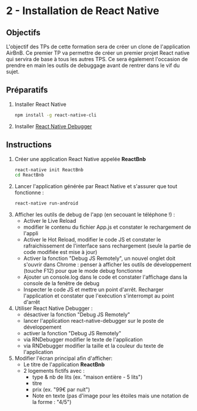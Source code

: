 # 2 - Installation de React Native

## Objectifs
L'objectif des TPs de cette formation sera de créer un clone de l'application AirBnB. Ce premier TP va permettre de créer un premier projet React native qui servira de base à tous les autres TPS. Ce sera également l'occasion de prendre en main les outils de debuggage avant de rentrer dans le vif du sujet.

## Préparatifs

1. Installer React Native
    ```bash
    npm install -g react-native-cli
    ```
1. Installer [React Native Debugger](https://github.com/jhen0409/react-native-debugger)


## Instructions

1. Créer une application React Native appelée **ReactBnb**
	```bash
	react-native init ReactBnb
	cd ReactBnb
	```
1. Lancer l'application générée par React Native et s'assurer que tout fonctionne :
	```bash
	react-native run-android
	```
1. Afficher les outils de debug de l'app (en secouant le téléphone !) :
    + Activer le Live Reload
    + modifier le contenu du fichier App.js et constater le rechargement de l'appli
	+ Activer le Hot Reload, modifier le code JS et constater  le rafraichissement de l'interface sans rechargement (seule la partie de code modifiée est mise à jour)
    + Activer la fonction "Debug JS Remotely", un nouvel onglet doit s'ouvrir dans Chrome : penser à afficher les outils de développement (touche F12) pour que le mode debug fonctionne
    + Ajouter un console.log dans le code et constater l'affichage dans la console de la fenêtre de debug
    + Inspecter le code JS et mettre un point d'arrêt. Recharger l'application et constater que l'exécution s'interrompt au point d'arrêt
 1. Utiliser React Native Debugger :
 	+ désactiver la fonction "Debug JS Remotely"
    + lancer l'application react-native-debugger sur le poste de développement
    + activer la fonction "Debug JS Remotely"
    + via RNDebugger modifier le texte de l'application
    + via RNDebugger modifier la taille et la couleur du texte de l'application
1. Modifier l'écran principal afin d'afficher:
    - Le titre de l'application **ReactBnb**
    - 2 logements fictifs avec :
        + type & nb de lits (ex. "maison entière -  5 lits")
        + titre
        + prix (ex. "99€ par nuit")
        + Note en texte (pas d'image pour les étoiles mais une notation de la forme : "4/5")